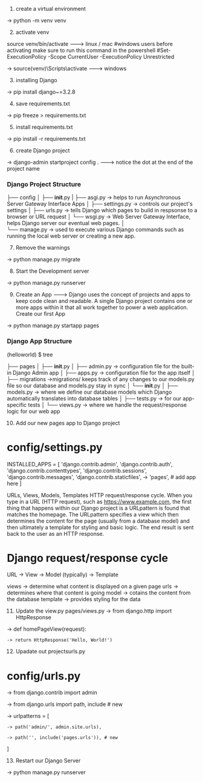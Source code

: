 1. create a virtual environment 

-> python -m venv venv


2. activate venv 

source venv/bin/activate  ---> linux / mac
#windows users  before activating make sure to run this command in the powershell
#Set-ExecutionPolicy -Scope CurrentUser -ExecutionPolicy Unrestricted

-> source(venv)\Scripts\activate ---> windows


3. installing Django

-> pip install django~=3.2.8


4. save requirements.txt 

-> pip freeze > requirements.txt


5. install requirements.txt

-> pip install -r requirements.txt


6. create Django project

-> django-admin startproject config . ---> notice the dot at the end of the project name

### Django Project Structure ###

├── config
    │
    ├── __init__.py
    |
    ├── asgi.py -> helps to run Asynchronous Server Gateway Interface Apps
    │
    ├── settings.py -> controls our project's settings
    │
    ├── urls.py -> tells Django which pages to build in respsonse to a browser or URL request
    │
    └── wsgi.py -> Web Server Gateway Interface, helps Django server our eventual web pages.
│   
└── manage.py  -> used to execute various Django commands such as running the local web server or creating a new app.


7. Remove the warnings

-> python manage.py migrate


8. Start the Development server

-> python manage.py runserver


9. Create an App ---> Django uses the concept of projects and apps to keep code clean and readable. A single Django project contains one or more apps within it that all work together to power a web application.
Create our first App

-> python manage.py startapp pages

### Django App Structure ###
(helloworld) $ tree

├── pages
    │
    ├── __init__.py
    │
    ├── admin.py -> configuration file for the built-in Django Admin app
    │
    ├── apps.py -> configuration file for the app itself
    │   
    ├── migrations ->migrations/ keeps track of any changes to our models.py file so our database and models.py stay in sync
        │
        └── __init__.py
    │
    ├── models.py -> where we define our database models which Django automatically translates into database tables
    │
    ├── tests.py -> for our app-specific tests
    │
    └── views.py -> where we handle the request/response logic for our web app


10. Add our new pages app to Django project
# config/settings.py
INSTALLED_APPS = [
    'django.contrib.admin',
    'django.contrib.auth',
    'django.contrib.contenttypes',
    'django.contrib.sessions',
    'django.contrib.messages',
    'django.contrib.staticfiles',
 ->   'pages', # add app here
]

URLs, Views, Models, Templates
HTTP request/response cycle.
When you type in a URL (HTTP request), such as https://www.example.com, the first thing that happens within our Django project is a URLpattern is found that matches the homepage.
The URLpattern specifies a view which then determines the content for the page (usually from a database model) and then ultimately a template for styling and basic logic. The end result is sent back to the user as an HTTP response.

# Django request/response cycle
URL -> View -> Model (typically) -> Template

views -> determine what content is displayed on a given page
urls -> determines where that content is going
model -> cotains the content from the database
template -> provides styling for the data

11. Update the view.py
pages/views.py
-> from django.http import HttpResponse

-> def homePageView(request):

    -> return HttpResponse('Hello, World!')


12. Upadate out projectsurls.py
# config/urls.py

-> from django.contrib import admin

-> from django.urls import path, include # new

-> urlpatterns = [

    -> path('admin/', admin.site.urls),
    
    -> path('', include('pages.urls')), # new
]

13. Restart our Django Server

-> python manage.py runserver
